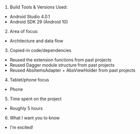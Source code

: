 1. Build Tools & Versions Used:
- Android Studio 4.0.1
- Android SDK 29 (Android 10)

2. Area of focus:
- Architecture and data flow

3. Copied-in code/dependencies
- Reused the extension functions from past projects
- Reused Dagger module structure from past projects
- Reused AbsItemsAdapter + AbsViewHolder
 from past projects

4. Tablet/phone focus
- Phone

5. Time spent on the project
- Roughly 5 hours

6. What I want you to know
- I'm excited!